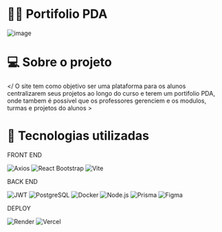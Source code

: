 # 👩‍💻 Portifolio PDA 

![image](https://github.com/user-attachments/assets/21117f95-a524-4415-adc9-2832434ad653)

# 💻 Sobre o projeto 

</ O site tem como objetivo ser uma  plataforma para os alunos centralizarem seus projetos ao longo do curso e terem um portifolio PDA, onde tambem é possivel que os professores gerenciem e os modulos, turmas e projetos do alunos > 

# 🔧 Tecnologias utilizadas 

FRONT END 

![Axios](https://img.shields.io/badge/Axios-%235A29E4.svg?style=for-the-badge)
![React Bootstrap](https://img.shields.io/badge/React%20Bootstrap-%23563D7C.svg?style=for-the-badge&logo=bootstrap&logoColor=white)
![Vite](https://img.shields.io/badge/Vite-%23646CFF.svg?style=for-the-badge&logo=vite&logoColor=white)

BACK END 

![JWT](https://img.shields.io/badge/JWT-%23000000.svg?style=for-the-badge&logo=jsonwebtokens&logoColor=white)
![PostgreSQL](https://img.shields.io/badge/PostgreSQL-%23336791.svg?style=for-the-badge&logo=postgresql&logoColor=white)
![Docker](https://img.shields.io/badge/Docker-%232496ED.svg?style=for-the-badge&logo=docker&logoColor=white)
![Node.js](https://img.shields.io/badge/Node.js-%23339933.svg?style=for-the-badge&logo=nodedotjs&logoColor=white)
![Prisma](https://img.shields.io/badge/Prisma-%2300bfae.svg?style=for-the-badge&logo=prisma&logoColor=white)
![Figma](https://img.shields.io/badge/Figma-%23F24E1E.svg?style=for-the-badge&logo=figma&logoColor=white)

DEPLOY 

![Render](https://img.shields.io/badge/Render-%2300bdb8.svg?style=for-the-badge&logo=render&logoColor=white)  ![Vercel](https://img.shields.io/badge/Vercel-%23000000.svg?style=for-the-badge&logo=vercel&logoColor=white)

